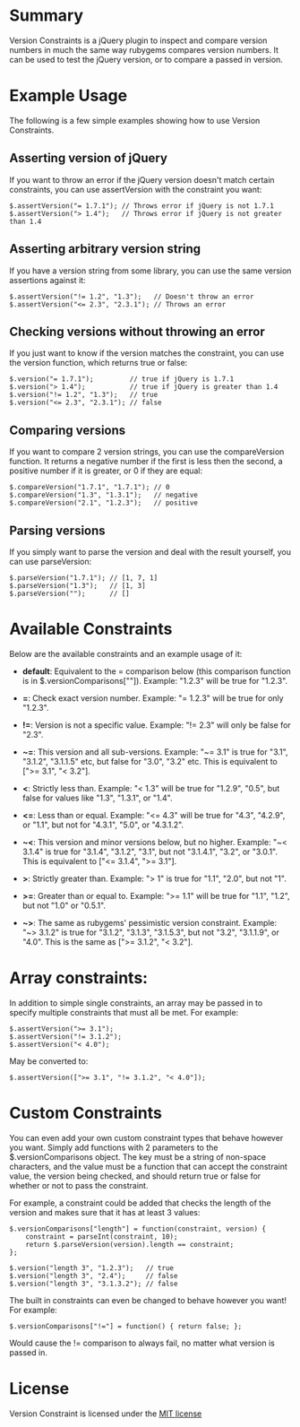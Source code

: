 # Summary

Version Constraints is a jQuery plugin to inspect and compare version
numbers in much the same way rubygems compares version numbers.  It
can be used to test the jQuery version, or to compare a passed in
version.

# Example Usage

The following is a few simple examples showing how to use Version
Constraints.

## Asserting version of jQuery

If you want to throw an error if the jQuery version doesn't match
certain constraints, you can use assertVersion with the constraint you
want:

    $.assertVersion("= 1.7.1"); // Throws error if jQuery is not 1.7.1
    $.assertVersion("> 1.4");   // Throws error if jQuery is not greater than 1.4

## Asserting arbitrary version string

If you have a version string from some library, you can use the same
version assertions against it:

    $.assertVersion("!= 1.2", "1.3");   // Doesn't throw an error
    $.assertVersion("<= 2.3", "2.3.1"); // Throws an error

## Checking versions without throwing an error

If you just want to know if the version matches the constraint, you
can use the version function, which returns true or false:

    $.version("= 1.7.1");         // true if jQuery is 1.7.1
    $.version("> 1.4");           // true if jQuery is greater than 1.4
    $.version("!= 1.2", "1.3");   // true
    $.version("<= 2.3", "2.3.1"); // false

## Comparing versions

If you want to compare 2 version strings, you can use the
compareVersion function.  It returns a negative number if the first is
less then the second, a positive number if it is greater, or 0 if they
are equal:

    $.compareVersion("1.7.1", "1.7.1"); // 0
    $.compareVersion("1.3", "1.3.1");   // negative
    $.compareVersion("2.1", "1.2.3");   // positive

## Parsing versions

If you simply want to parse the version and deal with the result
yourself, you can use parseVersion:

    $.parseVersion("1.7.1"); // [1, 7, 1]
    $.parseVersion("1.3");   // [1, 3]
    $.parseVersion("");      // []

# Available Constraints

Below are the available constraints and an example usage of it:

* **default**: Equivalent to the = comparison below (this comparison
  function is in $.versionComparisons[""]).  Example: "1.2.3" will be
  true for "1.2.3".

* **=**: Check exact version number.  Example: "= 1.2.3" will be true
  for only "1.2.3".

* **!=**: Version is not a specific value.  Example: "!= 2.3" will
  only be false for "2.3".

* **~=**: This version and all sub-versions.  Example: "~= 3.1" is
  true for "3.1", "3.1.2", "3.1.1.5" etc, but false for "3.0", "3.2"
  etc.  This is equivalent to [">= 3.1", "< 3.2"].

* **<**: Strictly less than.  Example: "< 1.3" will be true for
  "1.2.9", "0.5", but false for values like "1.3", "1.3.1", or "1.4".

* **<=**: Less than or equal.  Example: "<= 4.3" will be true for
  "4.3", "4.2.9", or "1.1", but not for "4.3.1", "5.0", or "4.3.1.2".

* **~<**: This version and minor versions below, but no higher.
  Example: "~< 3.1.4" is true for "3.1.4", "3.1.2", "3.1", but not
  "3.1.4.1", "3.2", or "3.0.1".  This is equivalent to ["<= 3.1.4", ">= 3.1"].

* **>**: Strictly greater than.  Example: "> 1" is true for "1.1",
  "2.0", but not "1".

* **>=**: Greater than or equal to.  Example: ">= 1.1" will be true
  for "1.1", "1.2", but not "1.0" or "0.5.1".

* **~>**: The same as rubygems' pessimistic version constraint.
  Example: "~> 3.1.2" is true for "3.1.2", "3.1.3", "3.1.5.3", but not
  "3.2", "3.1.1.9", or "4.0".  This is the same as [">= 3.1.2", "< 3.2"].

# Array constraints:

In addition to simple single constraints, an array may be passed in to
specify multiple constraints that must all be met.  For example:

    $.assertVersion(">= 3.1");
    $.assertVersion("!= 3.1.2");
    $.assertVersion("< 4.0");

May be converted to:

    $.assertVersion([">= 3.1", "!= 3.1.2", "< 4.0"]);

# Custom Constraints

You can even add your own custom constraint types that behave however
you want.  Simply add functions with 2 parameters to the
$.versionComparisons object.  The key must be a string of non-space
characters, and the value must be a function that can accept the
constraint value, the version being checked, and should return true or
false for whether or not to pass the constraint.

For example, a constraint could be added that checks the length of the
version and makes sure that it has at least 3 values:

    $.versionComparisons["length"] = function(constraint, version) {
        constraint = parseInt(constraint, 10);
        return $.parseVersion(version).length == constraint;
    };

    $.version("length 3", "1.2.3");   // true
    $.version("length 3", "2.4");     // false
    $.version("length 3", "3.1.3.2"); // false

The built in constraints can even be changed to behave however you
want!  For example:

    $.versionComparisons["!="] = function() { return false; };

Would cause the != comparison to always fail, no matter what version
is passed in.

# License

Version Constraint is licensed under the [MIT license](http://github.com/on-site/version_constraint/blob/master/MIT-LICENSE.txt)
